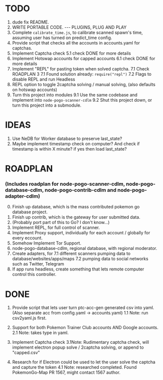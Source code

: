 # TODO

1. dude fix README.
2. WRITE PORTABLE CODE. --- PLUGINS, PLUG AND PLAY
3. Complete `calibrate_time.js`, to calibrate scanned spawn's time, assuming user has turned on predict_time config.
4. Provide script that checks all the accounts in accounts.yaml for captchas.
5. Implement Captcha check 
5.1 check DONE for more details
6. Implement Hotswap accounts for capped accounts
6.1 check DONE for more details
7. Implement "REPL" for pasting token when solved captcha. 
7.1 Check ROADPLAN 3
7.1 Found solution already: `require("repl")`
7.2 Flags to disable REPL and run Headless 
8. REPL option to toggle 2captcha solving / manual solving, (also defaults on hotswap accounts)
9. Turn this project into modules
9.1 Use the same codebase and implement into `node-pogo-scanner-cdlm`
9.2 Shut this project down, or turn this project into a submodule.

# IDEAS

1. Use NeDB for Worker database to preserve last_state?
2. Maybe implement timestamp check on computer? And check if timestamp is within X minute? if yes then load last_state?

# ROADPLAN 

### (Includes roadplan for node-pogo-scanner-cdlm, node-pogo-database-cdlm, node-pogo-contrib-cdlm and node-pogo-adapter-cdlm)

0. Finish up database, which is the mass contributed pokemon go database project.
1. Finish up contrib, which is the gateway for user submitted data.
2. (Probably port part of this to Go? I don't know...)
3. Implement REPL, for full control of scanner.
4. Implement Proxy support, individually for each account / globally for every eccount.
5. Somehow Implement Tor Support. 
6. node-pogo-database-cdlm, regional database, with regional moderator.
7. Create adapters, for 
7.1 different scanners pumping data to database/websites/apps/maps 
7.2 pumping data to social networks such as Twitter, Telegram
8. If app runs headless, create something that lets remote computer control this controller.

# DONE

1. Provide script that lets user turn ptc-acc-gen generated csv into yaml. (Also separate acc from config.yaml -> accounts.yaml)
1.1 Note: run csv2yaml.js first.

2. Support for both Pokemon Trainer Club accounts AND Google accounts. 
2.1 Note: takes type in yaml.

3. Implement Captcha check
3.1Note: Rudimentary captcha check, will implement electron popup solve / 2captcha solving, or append to "capped.csv"

4. Research for if Electron could be used to let the user solve the captcha and capture the token
4.1 Note: researched completed. Found PokemonGo-Map PR 1567, might contact 1567 author.